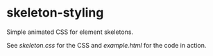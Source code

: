 # skeleton-styling
Simple animated CSS for element skeletons.

See *skeleton.css* for the CSS and *example.html* for the code in action.
